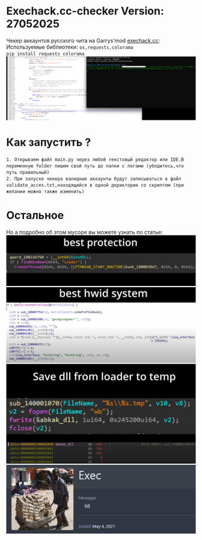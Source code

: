 # Exechack.cc-checker Version: 27052025

Чекер аккаунтов русского чита на Garrys'mod <a href="https://b.exechack.cc/">exechack.cc</a>:   
Используемые библиотеки:
`os,requests,colorama`   
        `pip install requests colorama`
<img src="more/Снимок экрана 2025-05-27 133732.png" />   

# Как запустить ?
`1. Открываем файл main.py через любой текстовый редактор или IDE.В переменную folder пишем свой путь до папки с логами (убедитесь,что путь правильный)`   
`2. При запуске чекера валидные аккаунты будут записываться в файл validate_acces.txt,находящийся в одной дериктории со скриптом (при желании можно также изменить)`

# Остальное 
Но а подробно об этом мусоре вы можете узнать по статье: <a href="https://pavetr.ru/articles/10">   
<img src="more/Снимок экрана 2025-05-27 131926.png" />   
<img src="more/Снимок экрана 2025-05-27 132056.png" />   
<img src="more/Снимок экрана 2025-05-27 132113.png" />   
<img src="more/Снимок экрана 2025-05-27 134340.png" />   
